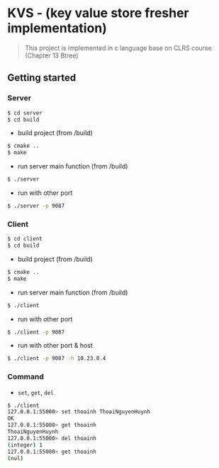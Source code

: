 # KVS - (key value store fresher implementation)

> This project is implemented in c language base on CLRS course (Chapter 13 Btree)

## Getting started

### Server

```sh
$ cd server
$ cd build
```

* build project (from /build)

```sh
$ cmake ..
$ make
```

* run server main function (from /build)

```sh
$ ./server
```

* run with other port

```sh
$ ./server -p 9087
```

### Client

```sh
$ cd client
$ cd build
```

* build project (from /build)

```sh
$ cmake ..
$ make
```

* run server main function (from /build)

```sh
$ ./client
```

* run with other port

```sh
$ ./client -p 9087
```

* run with other port & host

```sh
$ ./client -p 9087 -h 10.23.0.4
```

### Command

* `set`, `get`, `del`

```sh
$ ./client
127.0.0.1:55000> set thoainh ThoaiNguyenHuynh
OK
127.0.0.1:55000> get thoainh
ThoaiNguyenHuynh
127.0.0.1:55000> del thoainh
(integer) 1
127.0.0.1:55000> get thoainh
(nul)
```